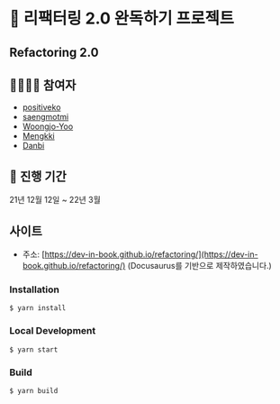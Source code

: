 # 📕 리팩터링 2.0 완독하기 프로젝트

## Refactoring 2.0

## 👨‍👩‍👧‍👦 참여자

- [positiveko](https://github.com/positiveko)
- [saengmotmi](https://github.com/saengmotmi)
- [Woongjo-Yoo](https://github.com/onikss793)
- [Mengkki](https://github.com/guswnl0610)
- [Danbi](https://github.com/itssweetrain)

## 📅 진행 기간

21년 12월 12일 ~ 22년 3월

## 사이트

- 주소: [https://dev-in-book.github.io/refactoring/](https://dev-in-book.github.io/refactoring/) (Docusaurus를 기반으로 제작하였습니다.)

### Installation

```
$ yarn install
```

### Local Development

```
$ yarn start
```

### Build

```
$ yarn build
```
